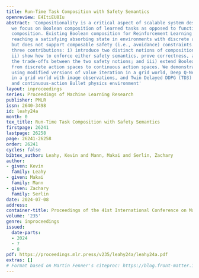 ```yaml
---
title: Run-Time Task Composition with Safety Semantics
openreview: E4ItiEU8Iu
abstract: 'Compositionality is a critical aspect of scalable system design. Here,
  we focus on Boolean composition of learned tasks as opposed to functional or sequential
  composition. Existing Boolean composition for Reinforcement Learning focuses on
  reaching a satisfying absorbing state in environments with discrete action spaces,
  but does not support composable safety (i.e., avoidance) constraints. We provide
  three contributions: i) introduce two distinct notions of compositional safety semantics;
  ii) show how to enforce either safety semantics, prove correctness, and analyze
  the trade-offs between the two safety notions; and iii) extend Boolean composition
  from discrete action spaces to continuous action spaces. We demonstrate these techniques
  using modified versions of value iteration in a grid world, Deep Q-Network (DQN)
  in a grid world with image observations, and Twin Delayed DDPG (TD3) in a continuous-observation
  and continuous-action Bullet physics environment'
layout: inproceedings
series: Proceedings of Machine Learning Research
publisher: PMLR
issn: 2640-3498
id: leahy24a
month: 0
tex_title: Run-Time Task Composition with Safety Semantics
firstpage: 26241
lastpage: 26258
page: 26241-26258
order: 26241
cycles: false
bibtex_author: Leahy, Kevin and Mann, Makai and Serlin, Zachary
author:
- given: Kevin
  family: Leahy
- given: Makai
  family: Mann
- given: Zachary
  family: Serlin
date: 2024-07-08
address:
container-title: Proceedings of the 41st International Conference on Machine Learning
volume: '235'
genre: inproceedings
issued:
  date-parts:
  - 2024
  - 7
  - 8
pdf: https://proceedings.mlr.press/v235/leahy24a/leahy24a.pdf
extras: []
# Format based on Martin Fenner's citeproc: https://blog.front-matter.io/posts/citeproc-yaml-for-bibliographies/
---
```

